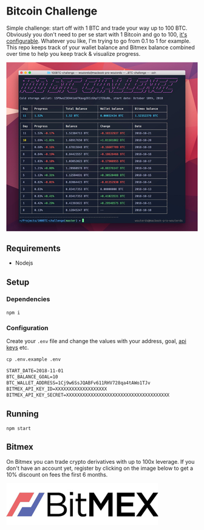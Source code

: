 # Bitcoin Challenge

Simple challenge: start off with 1 BTC and trade your way up to 100 BTC. Obviously you don't need to per se start with 1 Bitcoin and go to 100, [it's configurable](#configuration). Whatever you like, I'm trying to go from 0.1 to 1 for example. This repo keeps track of your wallet balance and Bitmex balance combined over time to help you keep track & visualize progress.

![Screenshot](resources/images/screenshot.jpg?raw=true)

## Requirements

- Nodejs

## Setup

### Dependencies

```shell
npm i
```

### Configuration

Create your `.env` file and change the values with your address, goal, [api keys](https://www.bitmex.com/app/apiKeys) etc.

```shell
cp .env.example .env
```

```text
START_DATE=2018-11-01
BTC_BALANCE_GOAL=10
BTC_WALLET_ADDRESS=1Cj9w6SsJQABFv611RHV728qa4tAWo1TJv
BITMEX_API_KEY_ID=XXXXXXXXXXXXXXXXXXX
BITMEX_API_KEY_SECRET=XXXXXXXXXXXXXXXXXXXXXXXXXXXXXXXXXXXXXX
```

## Running

```shell
npm start
```

## Bitmex

On Bitmex you can trade crypto derivatives with up to 100x leverage. If you don't have an account yet, register by clicking on the image below to get a 10% discount on fees the first 6 months.

[![Screenshot](resources/images/bitmex-logo.jpg?raw=true)](https://www.bitmex.com/register/L75Mds)
